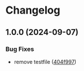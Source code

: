 # Changelog

## 1.0.0 (2024-09-07)


### Bug Fixes

* remove testfile ([404f997](https://github.com/zeruk/typescript-template/commit/404f997689c741e73f34c2c57eae47d5f1eab35e))
